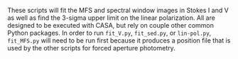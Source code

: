 These scripts will fit the MFS and spectral window images in Stokes I and V as well as find the 3-sigma upper limit on the linear polarization. All are designed to be executed with CASA, but rely on couple other common Python packages. In order to run `fit_V.py`, `fit_sed.py`, or `lin-pol.py`, `fit_MFS.py` will need to be run first because it produces a position file that is used by the other scripts for forced aperture photometry.
